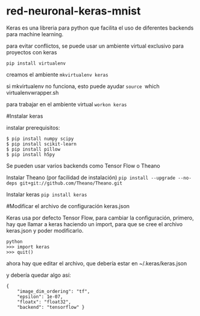 # red-neuronal-keras-mnist
Keras es una libreria para python que facilita el uso de diferentes backends para machine learning.


para evitar conflictos, se puede usar un ambiente virtual exclusivo para proyectos con keras

`pip install virtualenv`

creamos el ambiente
`mkvirtualenv keras`

si mkvirtualenv no funciona, esto puede ayudar
`source `which virtualenvwrapper.sh` `

para trabajar en el ambiente virtual
`workon keras`


#Instalar keras

instalar prerequisitos:

```
$ pip install numpy scipy
$ pip install scikit-learn
$ pip install pillow
$ pip install h5py
```

Se pueden usar varios backends como Tensor Flow o Theano

Instalar Theano (por facilidad de instalación)
`pip install --upgrade --no-deps git+git://github.com/Theano/Theano.git`

Instalar keras
`pip install keras`

#Modificar el archivo de configuración keras.json

Keras usa por defecto Tensor Flow, para cambiar la configuración, primero, hay que llamar a keras haciendo un import, para que se cree el archivo keras.json y poder modificarlo.

```
python
>>> import keras
>>> quit()
```

ahora hay que editar el archivo, que debería estar en ~/.keras/keras.json  

y debería quedar algo así:
```
{
    "image_dim_ordering": "tf",
    "epsilon": 1e-07,
    "floatx": "float32",
    "backend": "tensorflow" }
```
